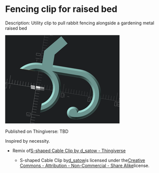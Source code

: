Fencing clip for raised bed
===============================================================

Description: Utility clip to pull rabbit fencing alongside a gardening metal raised bed

![object render](img/object_render.png)

Published on Thingiverse: TBD

Inspired by necessity.

-	Remix of[S-shaped Cable Clip by d_satow - Thingiverse](https://www.thingiverse.com/thing:2812983)

	-	S-shaped Cable Clip by[d_satow](https://www.thingiverse.com/d_satow)is licensed under the[Creative Commons - Attribution - Non-Commercial - Share Alike](https://creativecommons.org/licenses/by-nc-sa/4.0/)license.
